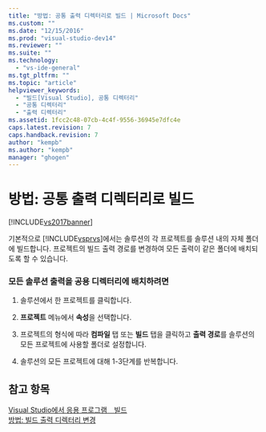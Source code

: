 ```yaml
---
title: "방법: 공통 출력 디렉터리로 빌드 | Microsoft Docs"
ms.custom: ""
ms.date: "12/15/2016"
ms.prod: "visual-studio-dev14"
ms.reviewer: ""
ms.suite: ""
ms.technology: 
  - "vs-ide-general"
ms.tgt_pltfrm: ""
ms.topic: "article"
helpviewer_keywords: 
  - "빌드[Visual Studio], 공통 디렉터리"
  - "공통 디렉터리"
  - "출력 디렉터리"
ms.assetid: 1fcc2c48-07cb-4c4f-9556-36945e7dfc4e
caps.latest.revision: 7
caps.handback.revision: 7
author: "kempb"
ms.author: "kempb"
manager: "ghogen"
---
```

# 방법: 공통 출력 디렉터리로 빌드
[!INCLUDE[vs2017banner](../code-quality/includes/vs2017banner.md)]

기본적으로 [!INCLUDE[vsprvs](../code-quality/includes/vsprvs_md.md)]에서는 솔루션의 각 프로젝트를 솔루션 내의 자체 폴더에 빌드합니다.  프로젝트의 빌드 출력 경로를 변경하여 모든 출력이 같은 폴더에 배치되도록 할 수 있습니다.  
  
### 모든 솔루션 출력을 공용 디렉터리에 배치하려면  
  
1.  솔루션에서 한 프로젝트를 클릭합니다.  
  
2.  **프로젝트** 메뉴에서 **속성**을 선택합니다.  
  
3.  프로젝트의 형식에 따라 **컴파일** 탭 또는 **빌드** 탭을 클릭하고 **출력 경로**를 솔루션의 모든 프로젝트에 사용할 폴더로 설정합니다.  
  
4.  솔루션의 모든 프로젝트에 대해 1\-3단계를 반복합니다.  
  
## 참고 항목  
 [Visual Studio에서 응용 프로그램　빌드](../ide/compiling-and-building-in-visual-studio.md)   
 [방법: 빌드 출력 디렉터리 변경](../ide/how-to-change-the-build-output-directory.md)